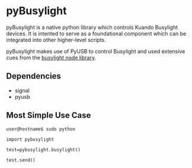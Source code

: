 # pyBusylight

pyBusylight is a native python library which controls Kuando Busylight devices. It is intented to serve as a foundational component which can be integrated into other higher-level scripts.

pyBusylight makes use of PyUSB to control Busylight and used extensive cues from the [busylight node library](https://github.com/porsager/busylight).

## Dependencies
* signal
* pyusb

## Most Simple Use Case
```
user@hostname$ sudo python

import pybusylight

test=pybusylight.busylight()

test.send()
```
